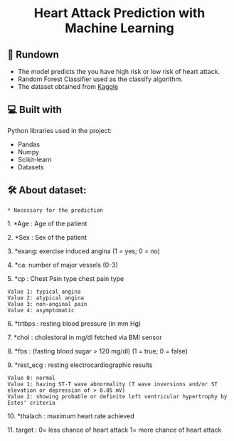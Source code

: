 <div align ="center" id="toc">
  <ul style="list-style: none">
    <summary>
      <h1 align="center" id="title">Heart Attack Prediction with Machine Learning</h1>
    </summary>
  </ul>
</div>

<h2>🧐 Rundown</h2>

*   The model predicts the you have high risk or low risk of heart attack.
*   Random Forest Classifier used as the classify algorithm.
*   The dataset obtained from [Kaggle](https://www.kaggle.com/datasets/rashikrahmanpritom/heart-attack-analysis-prediction-dataset)


  
<h2>💻 Built with</h2>

Python libraries used in the project:

*   Pandas
*   Numpy
*   Scikit-learn
*   Datasets


<h2>🛠️ About dataset:</h2>

```
* Necessary for the prediction
```


<p>1. *Age : Age of the patient</p>

<p>2. *Sex : Sex of the patient</p>

<p>3. *exang: exercise induced angina (1 = yes; 0 = no)</p>

<p>4. *ca: number of major vessels (0-3)</p>

<p>5. *cp : Chest Pain type chest pain type</p>

```
Value 1: typical angina
Value 2: atypical angina
Value 3: non-anginal pain
Value 4: asymptomatic
```

<p>6. *trtbps : resting blood pressure (in mm Hg)</p>

<p>7. *chol : cholestoral in mg/dl fetched via BMI sensor</p>

<p>8. *fbs : (fasting blood sugar &gt; 120 mg/dl) (1 = true; 0 = false)</p>

<p>9. *rest_ecg : resting electrocardiographic results</p>

```
Value 0: normal
Value 1: having ST-T wave abnormality (T wave inversions and/or ST elevation or depression of > 0.05 mV)
Value 2: showing probable or definite left ventricular hypertrophy by Estes' criteria
```

<p>10. *thalach : maximum heart rate achieved</p>

<p>11. target : 0= less chance of heart attack 1= more chance of heart attack</p>
